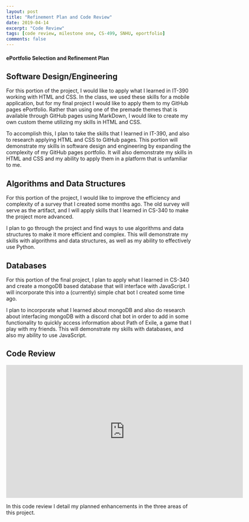 ```yaml
---
layout: post
title: "Refinement Plan and Code Review"
date: 2019-04-14
excerpt: "Code Review"
tags: [code review, milestone one, CS-499, SNHU, eportfolio]
comments: false
---
```


#### ePortfolio Selection and Refinement Plan

## Software Design/Engineering

For this portion of the project, I would like to apply what I learned in IT-390 working with HTML and CSS.  In the class, we used these skills for a mobile application, but for my final project I would like to apply them to my GitHub pages ePortfolio.  Rather than using one of the premade themes that is available through GitHub pages using MarkDown, I would like to create my own custom theme utilizing my skills in HTML and CSS.

To accomplish this, I plan to take the skills that I learned in IT-390, and also to research applying HTML and CSS to GitHub pages.  This portion will demonstrate my skills in software design and engineering by expanding the complexity of my GitHub pages portfolio.  It will also demonstrate my skills in HTML and CSS and my ability to apply them in a platform that is unfamiliar to me.


## Algorithms and Data Structures

For this portion of the project, I would like to improve the efficiency and complexity of a survey that I created some months ago.  The old survey will serve as the artifact, and I will apply skills that I learned in CS-340 to make the project more advanced.

I plan to go through the project and find ways to use algorithms and data structures to make it more efficient and complex.  This will demonstrate my skills with algorithms and data structures, as well as my ability to effectively use Python.


## Databases

For this portion of the final project, I plan to apply what I learned in CS-340 and create a mongoDB based database that will interface with JavaScript.  I will incorporate this into a (currently) simple chat bot I created some time ago.  

I plan to incorporate what I learned about mongoDB and also do research about interfacing mongoDB with a discord chat bot in order to add in some functionality to quickly access information about Path of Exile, a game that I play with my friends.  This will demonstrate my skills with databases, and also my ability to use JavaScript.

## Code Review

<iframe width="640" height="360" src="https://www.youtube.com/embed/n0Ym-Iry_Tc" frameborder="0" allow="autoplay; encrypted-media" allowfullscreen></iframe>

In this code review I detail my planned enhancements in the three areas of this project.
